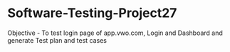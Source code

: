 # Software-Testing-Project27
Objective - To test login page of app.vwo.com, Login and Dashboard and generate Test plan and test cases
